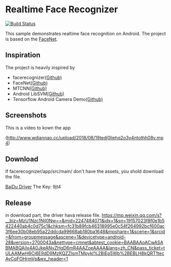 # Realtime Face Recognizer

[![Build Status](https://travis-ci.org/pillarpond/facerecognizer.svg?branch=master)](https://travis-ci.org/pillarpond/facerecognizer)

This sample demonstrates realtime face recognition on Android. The project is based on the [FaceNet](https://arxiv.org/abs/1503.03832).


## Inspiration
The project is heavily inspired by

* facerecognizer[(Github)](https://github.com/pillarpond/facerecognizer)
* FaceNet[(Github)](https://github.com/davidsandberg/facenet)
* MTCNN[(Github)](https://github.com/blaueck/tf-mtcnn)
* Android LibSVM[(Github)](https://github.com/yctung/AndroidLibSVM)
* Tensorflow Android Camera Demo[(Github)](https://github.com/tensorflow/tensorflow/tree/master/tensorflow/examples/android)

## Screenshots
This is a video to kown the app

(http://www.wdiannao.cc/upload/2018/08/19tedj0liehq2o3v4ntothh08v.mp4)


## Download
If facerecognizer/app/src/main/ don't have the assets, you shold download the file.

[BaiDu Driver](https://pan.baidu.com/s/1ZWt4OIdvf3q1hfzO0TM0PA) The Key: 9jt4

## Release
in download part, the driver hava release file.
https://mp.weixin.qq.com/s?__biz=MzU1Nzc1NjI0Nw==&mid=2247484071&idx=1&sn=19157023f8f0e1b5422440ab4c0d75c1&chksm=fc31b89fcb46318995e0c54f264992bcf600ac3f6ee30b08eb95a22ddcda99668ab180ba1648&mpshare=1&scene=1&srcid=&from=groupmessage&ascene=1&devicetype=android-28&version=2700043a&nettype=cmnet&abtest_cookie=BAABAAoACwASABMABQAjlx4A0JkeANyZHgD6mR4AAZoeAAAA&lang=zh_CN&pass_ticket=tULAAMwH6Ci6E9dD9MzKQZZlsmTMpykl%2BiEp5Wb%2BEBLH8kQRT1tecAyCqFOHrmVp&wx_header=1
